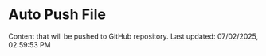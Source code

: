 # Auto Push File

Content that will be pushed to GitHub repository.
Last updated: 07/02/2025, 02:59:53 PM